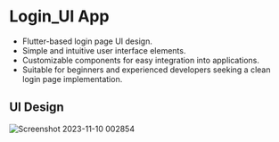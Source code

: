 # Login_UI App

* Flutter-based login page UI design.  
* Simple and intuitive user interface elements.  
* Customizable components for easy integration into applications.  
* Suitable for beginners and experienced developers seeking a clean login page implementation.  

## UI Design

![Screenshot 2023-11-10 002854](https://github.com/mati135/Flutter_LoginPage_UI/assets/121723128/513e85d6-6c64-4e9b-b92b-3d37b4e72064)


